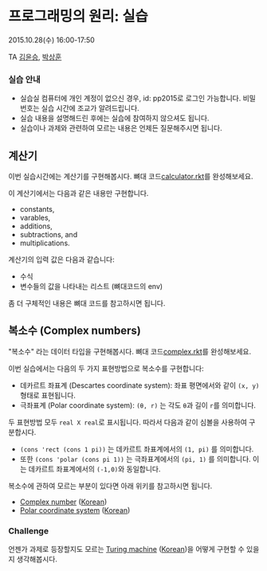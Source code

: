 # 프로그래밍의 원리: 실습 #

2015.10.28(수) 16:00-17:50

TA [김윤승](http://sf.snu.ac.kr/yoonseung.kim), [박상훈](http://sf.snu.ac.kr/sanghoon.park)

### 실습 안내 ###

* 실습실 컴퓨터에 개인 계정이 없으신 경우, id: pp2015로 로그인 가능합니다. 비밀번호는 실습 시간에 조교가 알려드립니다.
* 실습 내용을 설명해드린 후에는 실습에 참여하지 않으셔도 됩니다.
* 실습이나 과제와 관련하여 모르는 내용은 언제든 질문해주시면 됩니다.

## 계산기 ##

이번 실습시간에는 계산기를 구현해봅시다. 뼈대 코드[calculator.rkt](calculator.rkt)를 완성해보세요.

이 계산기에서는 다음과 같은 내용만 구현합니다.

- constants,
- varables,
- additions,
- subtractions, and
- multiplications.

계산기의 입력 값은 다음과 같습니다:
- 수식
- 변수들의 값을 나타내는 리스트 (뼈대코드의 env)

좀 더 구체적인 내용은 뼈대 코드를 참고하시면 됩니다.

## 복소수 (Complex numbers) ##

"복소수" 라는 데이터 타입을 구현해봅시다. 뼈대 코드[complex.rkt](complex.rkt)를 완성해보세요.

이번 실습에서는 다음의 두 가지 표현방법으로 복소수를 구현합니다:

- 데카르트 좌표계 (Descartes coordinate system): 좌표 평면에서와 같이  ```(x, y)``` 형태로 표현됩니다.
- 극좌표계 (Polar coordinate system): ```(θ, r)``` 는 각도  ```θ```과 길이 ```r```를 의미합니다.

두 표현방법 모두  ```real X real```로 표시됩니다. 따라서 다음과 같이 심볼을 사용하여 구분합시다.

- ```(cons 'rect (cons 1 pi))``` 는 데카르트 좌표계에서의 ```(1, pi)``` 를 의미합니다.
- 또한 ```(cons 'polar (cons pi 1))``` 는 극좌표계에서의 ```(pi, 1)``` 를 의미합니다. 이는 데카르트 좌표계에서의 ```(-1,0)```와 동일합니다.

복소수에 관하여 모르는 부분이 있다면 아래 위키를 참고하시면 됩니다.

- [Complex number](http://en.wikipedia.org/wiki/Complex_number) ([Korean](https://ko.wikipedia.org/wiki/극좌표계#.EB.B3.B5.EC.86.8C.EC.88.98_.EC.B2.B4.EA.B3.84))
- [Polar coordinate system](http://en.wikipedia.org/wiki/Polar_coordinate_system) ([Korean](https://ko.wikipedia.org/wiki/복소수))


### Challenge ###

언젠가 과제로 등장할지도 모르는 [Turing machine](http://en.wikipedia.org/wiki/Turing_machine) ([Korean](http://ko.wikipedia.org/wiki/%ED%8A%9C%EB%A7%81_%EA%B8%B0%EA%B3%84))을 어떻게 구현할 수 있을지 생각해봅시다.
